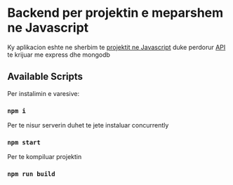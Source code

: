 # Backend per projektin e meparshem ne Javascript

Ky aplikacion eshte ne sherbim te [projektit ne Javascript](https://github.com/arionkosturi/JavascriptProject) duke perdorur [API](https://github.com/arionkosturi/api-v2) te krijuar me express dhe mongodb

## Available Scripts

Per instalimin e varesive:

### `npm i`

Per te nisur serverin duhet te jete instaluar concurrently

### `npm start`

Per te kompiluar projektin

### `npm run build`
